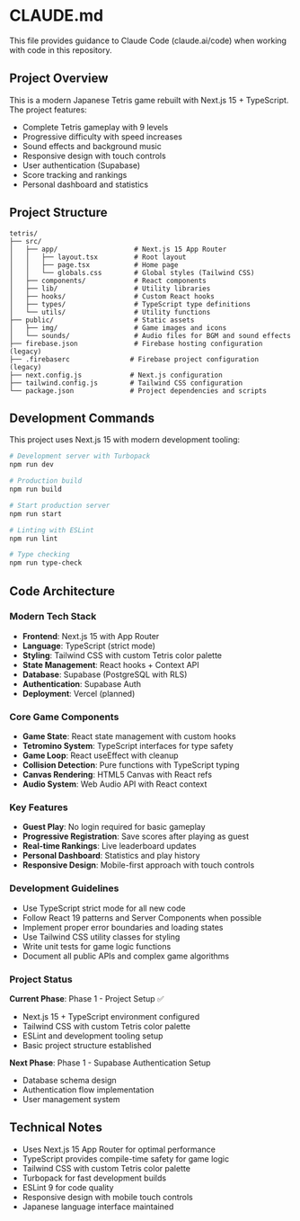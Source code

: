 # CLAUDE.md

This file provides guidance to Claude Code (claude.ai/code) when working with code in this repository.

## Project Overview

This is a modern Japanese Tetris game rebuilt with Next.js 15 + TypeScript. The project features:
- Complete Tetris gameplay with 9 levels
- Progressive difficulty with speed increases
- Sound effects and background music
- Responsive design with touch controls
- User authentication (Supabase)
- Score tracking and rankings
- Personal dashboard and statistics

## Project Structure

```
tetris/
├── src/
│   ├── app/                   # Next.js 15 App Router
│   │   ├── layout.tsx         # Root layout
│   │   ├── page.tsx           # Home page
│   │   └── globals.css        # Global styles (Tailwind CSS)
│   ├── components/            # React components
│   ├── lib/                   # Utility libraries
│   ├── hooks/                 # Custom React hooks
│   ├── types/                 # TypeScript type definitions
│   └── utils/                 # Utility functions
├── public/                    # Static assets
│   ├── img/                   # Game images and icons
│   └── sounds/                # Audio files for BGM and sound effects
├── firebase.json              # Firebase hosting configuration (legacy)
├── .firebaserc               # Firebase project configuration (legacy)
├── next.config.js            # Next.js configuration
├── tailwind.config.js        # Tailwind CSS configuration
└── package.json              # Project dependencies and scripts
```

## Development Commands

This project uses Next.js 15 with modern development tooling:

```bash
# Development server with Turbopack
npm run dev

# Production build
npm run build

# Start production server
npm run start

# Linting with ESLint
npm run lint

# Type checking
npm run type-check
```

## Code Architecture

### Modern Tech Stack

- **Frontend**: Next.js 15 with App Router
- **Language**: TypeScript (strict mode)
- **Styling**: Tailwind CSS with custom Tetris color palette
- **State Management**: React hooks + Context API
- **Database**: Supabase (PostgreSQL with RLS)
- **Authentication**: Supabase Auth
- **Deployment**: Vercel (planned)

### Core Game Components

- **Game State**: React state management with custom hooks
- **Tetromino System**: TypeScript interfaces for type safety
- **Game Loop**: React useEffect with cleanup
- **Collision Detection**: Pure functions with TypeScript typing
- **Canvas Rendering**: HTML5 Canvas with React refs
- **Audio System**: Web Audio API with React context

### Key Features

- **Guest Play**: No login required for basic gameplay
- **Progressive Registration**: Save scores after playing as guest
- **Real-time Rankings**: Live leaderboard updates
- **Personal Dashboard**: Statistics and play history
- **Responsive Design**: Mobile-first approach with touch controls

### Development Guidelines

- Use TypeScript strict mode for all new code
- Follow React 19 patterns and Server Components when possible
- Implement proper error boundaries and loading states
- Use Tailwind CSS utility classes for styling
- Write unit tests for game logic functions
- Document all public APIs and complex game algorithms

### Project Status

**Current Phase**: Phase 1 - Project Setup ✅
- Next.js 15 + TypeScript environment configured
- Tailwind CSS with custom Tetris color palette
- ESLint and development tooling setup
- Basic project structure established

**Next Phase**: Phase 1 - Supabase Authentication Setup
- Database schema design
- Authentication flow implementation
- User management system

## Technical Notes

- Uses Next.js 15 App Router for optimal performance
- TypeScript provides compile-time safety for game logic
- Tailwind CSS with custom Tetris color palette
- Turbopack for fast development builds
- ESLint 9 for code quality
- Responsive design with mobile touch controls
- Japanese language interface maintained